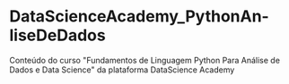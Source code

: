 # DataScienceAcademy_PythonAn-liseDeDados
Conteúdo do curso "Fundamentos de Linguagem Python Para Análise de Dados e Data Science" da plataforma DataScience Academy
